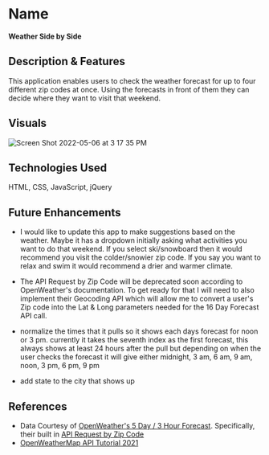 # Name
**Weather Side by Side**

## Description & Features
This application enables users to check the weather forecast for up to four different zip codes at once. Using the forecasts in front of them they can decide where they want to visit that weekend. 

## Visuals
![Screen Shot 2022-05-06 at 3 17 35 PM](https://user-images.githubusercontent.com/65954177/167203734-e6b48baa-4530-4b83-9ef8-2ce667acdf3b.png)

## Technologies Used
HTML, CSS, JavaScript, jQuery

## Future Enhancements
- I would like to update this app to make suggestions based on the weather. Maybe it has a dropdown initially asking what activities you want to do that weekend. If you select ski/snowboard then it would recommend you visit the colder/snowier zip code. If you say you want to relax and swim it would recommend a drier and warmer climate. 

- The API Request by Zip Code will be deprecated soon according to OpenWeather's documentation. To get ready for that I will need to also implement their Geocoding API which will allow me to convert a user's Zip code into the Lat & Long parameters needed for the 16 Day Forecast API call.

- normalize the times that it pulls so it shows each days forecast for noon or 3 pm. currently it takes the seventh index as the first forecast, this always shows at least 24 hours after the pull but depending on when the user checks the forecast it will give either midnight, 3 am, 6 am, 9 am, noon, 3 pm, 6 pm, 9 pm

- add state to the city that shows up

## References
- Data Courtesy of [OpenWeather's 5 Day / 3 Hour Forecast](https://openweathermap.org/forecast5). Specifically, their built in [API Request by Zip Code](https://openweathermap.org/forecast5#zip5)
- [OpenWeatherMap API Tutorial 2021](https://www.youtube.com/watch?v=nGVoHEZojiQ)
